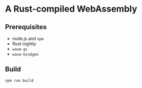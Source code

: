 # A Rust-compiled WebAssembly

## Prerequisites
- node.js and `npm`
- Rust nightly
- `wasm-gc`
- `wasm-bindgen`

## Build
`npm run build`
